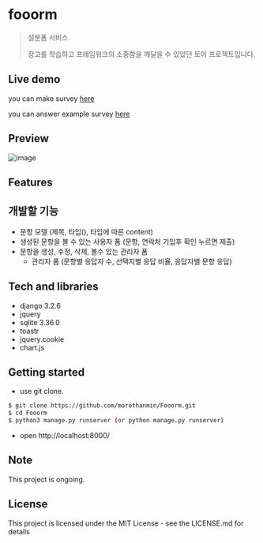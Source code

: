 # fooorm

> 설문폼 서비스
>
> 장고를 학습하고 프레임워크의 소중함을 깨달을 수 있었던 토이 프로젝트입니다.

## Live demo

you can make survey [here](http://34.64.78.27:7000/)

you can answer example survey [here](http://34.64.78.27:7000/forms/p6rRECBjzrrReNJ4XSdF)

## Preview

![image](https://user-images.githubusercontent.com/72514247/128608326-8d6143c5-4e53-4dd0-b195-a6e1cd2daac1.png)

## Features

## 개발할 기능

- 문항 모델 (제목, 타입(), 타입에 따른 content)
- 생성된 문항을 볼 수 있는 사용자 폼 (문항, 연락처 기입후 확인 누르면 제출)
- 문항을 생성, 수정, 삭제, 볼수 있는 관리자 폼
  - 관리자 폼 (문항별 응답자 수, 선택지별 응답 비율, 응답자별 문항 응답)

## Tech and libraries

- django 3.2.6
- jquery
- sqlite 3.36.0
- toastr
- jquery.cookie
- chart.js

## Getting started

- use git clone.

```bash
$ git clone https://github.com/morethanmin/Fooorm.git
$ cd Fooorm
$ python3 manage.py runserver (or python manage.py runserver)
```

- open http://localhost:8000/

## Note

This project is ongoing.

## License

This project is licensed under the MIT License - see the LICENSE.md for details

